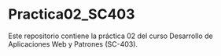# Practica02_SC403
Este repositorio contiene la práctica 02 del curso Desarrollo de Aplicaciones Web y Patrones (SC-403).
